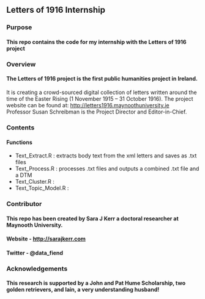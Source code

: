 ## Letters of 1916 Internship


### Purpose
#### This repo contains the code for my internship with the Letters of 1916 project


### Overview
#### The Letters of 1916 project is the first public humanities project in Ireland. 
It is creating a crowd-sourced digital collection of letters written around the time of the Easter Rising (1 November 1915 – 31 October 1916).
The project website can be found at: http://letters1916.maynoothuniversity.ie  
Professor Susan Schreibman is the Project Director and Editor-in-Chief.

### Contents

#### Functions
- Text_Extract.R     : extracts body text from the xml letters and saves as .txt files
- Text_Process.R     : processes .txt files and outputs a combined .txt file and a DTM
- Text_Cluster.R     :
- Text_Topic_Model.R :


### Contributor
#### This repo has been created by Sara J Kerr a doctoral researcher at Maynooth University.
#### Website - http://sarajkerr.com
#### Twitter - @data_fiend

### Acknowledgements
#### This research is supported by a John and Pat Hume Scholarship, two golden retrievers, and Iain, a very understanding husband!
